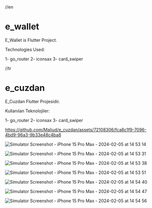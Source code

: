 //en

# e_wallet
E_Wallet is Flutter Project.

Technologies Used:

1- go_router
2- iconsax
3- card_swiper




//tr
# e_cuzdan
E_Cuzdan Flutter Projesidir.

Kullanılan Teknolojiler:

1- go_router
2- iconsax
3- card_swiper




https://github.com/Maliud/e_cuzdan/assets/72108306/fca8c1f9-7096-4bd9-96a3-9b33e48c4ba8




![Simulator Screenshot - iPhone 15 Pro Max - 2024-02-05 at 14 53 14](https://github.com/Maliud/e_cuzdan/assets/72108306/229135e2-fc28-424b-b9f8-7be918363e2d)

![Simulator Screenshot - iPhone 15 Pro Max - 2024-02-05 at 14 53 31](https://github.com/Maliud/e_cuzdan/assets/72108306/1e01b4af-90cb-4cb7-bf4e-c3b72e07e155)

![Simulator Screenshot - iPhone 15 Pro Max - 2024-02-05 at 14 53 38](https://github.com/Maliud/e_cuzdan/assets/72108306/865626a4-5f59-44f0-809b-67bac87fac30)

![Simulator Screenshot - iPhone 15 Pro Max - 2024-02-05 at 14 53 51](https://github.com/Maliud/e_cuzdan/assets/72108306/0c7e2580-e22f-4766-83b1-4aecedf1be6e)

![Simulator Screenshot - iPhone 15 Pro Max - 2024-02-05 at 14 54 40](https://github.com/Maliud/e_cuzdan/assets/72108306/23ab065c-8df0-4b6b-a73f-08b6dbf6c800)

![Simulator Screenshot - iPhone 15 Pro Max - 2024-02-05 at 14 54 47](https://github.com/Maliud/e_cuzdan/assets/72108306/6383f847-6017-40b3-b731-b47bb872a43b)

![Simulator Screenshot - iPhone 15 Pro Max - 2024-02-05 at 14 54 56](https://github.com/Maliud/e_cuzdan/assets/72108306/0ebd7639-b17c-474b-bb63-92903bfa2b45)

